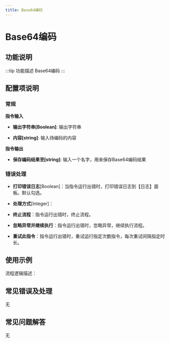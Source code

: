 ```yaml
---
title: Base64编码
---
```


# Base64编码

## 功能说明

:::tip 功能描述
Base64编码
:::

## 配置项说明

### 常规

**指令输入**

- **输出字符串[Boolean]**: 输出字符串

- **内容[string]**: 输入待编码的内容


**指令输出**

- **保存编码结果至[string]**: 输入一个名字，用来保存Base64编码结果

### 错误处理

- **打印错误日志**[Boolean]：当指令运行出错时，打印错误日志到【日志】面板。默认勾选。

- **处理方式**[Integer]：

 - **终止流程**：指令运行出错时，终止流程。

 - **忽略异常并继续执行**：指令运行出错时，忽略异常，继续执行流程。

 - **重试此指令**：指令运行出错时，重试运行指定次数指令，每次重试间隔指定时长。

## 使用示例

流程逻辑描述：

## 常见错误及处理

无

## 常见问题解答

无

